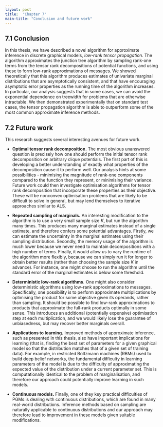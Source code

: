 ```yaml
---
layout: post
title:  "Chapter 7"
main-title: "Conclusion and future work"
---
```


## 7.1 Conclusion

In this thesis, we have described a novel algorithm for approximate
inference in discrete graphical models, *low-rank tensor propagation*.
The algorithm approximates the junction tree algorithm by sampling
rank-one terms from the tensor rank decompositions of potential
functions, and using these to form low-rank approximations of messages.
We showed theoretically that this algorithm produces estimates of
univariate marginal distributions that are asymptotically consistent,
and that have encouraging asymptotic error properties as the running
time of the algorithm increases. In particular, our analysis suggests
that in some cases, we can avoid the exponential dependence on treewidth
for problems that are otherwise intractable. We then demonstrated
experimentally that on standard test cases, the tensor propagation
algorithm is able to outperform some of the most common approximate
inference methods.

## 7.2 Future work

This research suggests several interesting avenues for future work.

-   **Optimal tensor rank decomposition.** The most obvious unanswered
    question is precisely how one should perform the initial tensor rank
    decomposition on arbitrary clique potentials. The first part of this
    is developing a better understanding of exactly what properties of
    the decomposition cause it to perform well. Our analysis hints at
    some possibilities - minimising the magnitude of rank-one components
    compared to the function they represent, or minimising their
    variance. Future work could then investigate optimisation algorithms
    for tensor rank decomposition that incorporate these properties as
    their objective. These will be nonconvex optimisation problems that
    are likely to be difficult to solve in general, but may lend
    themselves to iterative approaches similar to ALS.

-   **Repeated sampling of marginals.** An interesting modification to
    the algorithm is to use a very small sample size $K$, but run the
    algorithm many times. This produces many marginal estimates instead
    of a single estimate, and therefore confers some potential
    advantages. Firstly, we can estimate the uncertainty in the marginal
    estimates using their sampling distribution. Secondly, the memory
    usage of the algorithm is much lower because we never need to
    maintain decompositions with a high number of terms. Finally, it
    would allow us to vary the runtime of the algorithm more flexibly,
    because we can simply run it for longer to obtain better results
    (rather than choosing the sample size $K$ in advance). For instance,
    one might choose to run the algorithm until the standard error of
    the marginal estimates is below some threshold.

-   **Deterministic low-rank algorithms.** One might also consider
    deterministic algorithms using low-rank approximations to messages.
    Specifically, one possibility is to perform approximate
    multiplications by optimising the product for some objective given
    its operands, rather than sampling. It should be possible to find
    low-rank approximations to products that approximate the full-rank
    products optimally in some sense. This introduces an additional
    (potentially expensive) optimisation step at each multiplication,
    and we would likely lose the guarantee of unbiasedness, but may
    recover better marginals overall.

-   **Applications to learning.** Improved methods of approximate
    inference, such as presented in this thesis, also have important
    implications for learning (that is, finding the best set of
    parameters for a given graphical model so that the distribution
    matches that of a given set of training data). For example, in
    restricted Boltzmann machines (RBMs) used to build deep belief
    networks, the fundamental difficulty in learning parameters of the
    model is due to the difficulty of approximating the expected value
    of the distribution under a current parameter set. This is
    computationally identical to the problem of marginalisation, and
    therefore our approach could potentially improve learning in such
    models.

-   **Continuous models.** Finally, one of they key practical
    difficulties of PGMs is dealing with continuous distributions, which
    are found in many real-world distributions. Inference methods based
    on sampling are naturally applicable to continuous distributions and
    our approach may therefore lead to improvement in these models given
    suitable modifications.
 
